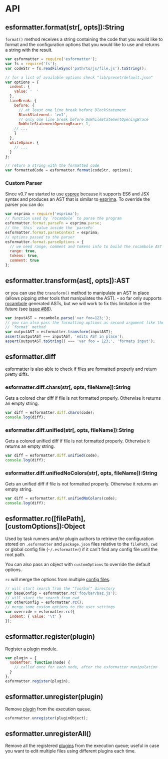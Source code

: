 # API

## esformatter.format(str[, opts]):String

`format()` method receives a string containing the code that you would like to
format and the configuration options that you would like to use and returns
a string with the result.

```js
var esformatter = require('esformatter');
var fs = require('fs');
var codeStr = fs.readFileSync('path/to/js/file.js').toString();

// for a list of available options check "lib/preset/default.json"
var options = {
  indent: {
    value: '  '
  },
  lineBreak: {
    before: {
      // at least one line break before BlockStatement
      BlockStatement: '>=1',
      // only one line break before DoWhileStatementOpeningBrace
      DoWhileStatementOpeningBrace: 1,
    // ...
    }
  },
  whiteSpace: {
    // ...
  }
};

// return a string with the formatted code
var formattedCode = esformatter.format(codeStr, options);
```

### Custom Parser

Since v0.7 we started to use [espree](https://github.com/eslint/espree) because
it supports ES6 and JSX syntax and produces an AST that is similar to
[esprima](http://esprima.org). To override the parser you can do:

```js
var esprima = require('esprima');
// function used by `rocambole` to parse the program
esformatter.format.parseFn = esprima.parse;
// the `this` value inside the `parseFn`
esformatter.format.parseContext = esprima;
// options passed to the parser
esformatter.format.parseOptions = {
  // we need range, comment and tokens info to build the rocambole AST
  range: true,
  tokens: true,
  comment: true
};
```

## esformatter.transform(ast[, opts]):AST

or you can use the `transform()` method to manipulate an AST in place (allows
pipping other tools that manipulates the AST). - so far only supports
[rocambole](https://github.com/millermedeiros/rocambole) generated ASTs, but we
will work to fix this limitation in the future (see [issue #86](https://github.com/millermedeiros/esformatter/issues/86)).

```js
var inputAST = rocambole.parse('var foo=123;');
// you can also pass the formatting options as second argument like the
// `format` method
var outputAST = esformatter.transform(inputAST);
assert(outputAST === inputAST, 'edits AST in place');
assert(outputAST.toString() === 'var foo = 123;', 'formats input');
```

## esformatter.diff

esformatter is also able to check if files are formatted properly and return
pretty diffs.

### esformatter.diff.chars(str[, opts, fileName]):String

Gets a colored char diff if file is not formatted properly. Otherwise it
returns an empty string.

```js
var diff = esformatter.diff.chars(code);
console.log(diff);
```

### esformatter.diff.unified(str[, opts, fileName]):String

Gets a colored unified diff if file is not formatted properly. Otherwise it
returns an empty string.

```js
var diff = esformatter.diff.unified(code);
console.log(diff);
```

### esformatter.diff.unifiedNoColors(str[, opts, fileName]):String

Gets an unified diff if file is not formatted properly. Otherwise it returns an
empty string.

```js
var diff = esformatter.diff.unifiedNoColors(code);
console.log(diff);
```

## esformatter.rc([filePath], [customOptions]):Object

Used by task runners and/or plugin authors to retrieve the configuration stored
on `.esformatter` and `package.json` files relative to the `filePath`, `cwd` or
global config file (`~/.esformatter`) if it can't find any config file until
the root path.

You can also pass an object with `customOptions` to override the default
options.

`rc` will merge the options from multiple [config files](./config.md).

```js
// will start search from the "foo/bar" directory
var baseConfig = esformatter.rc('foo/bar/baz.js');
// will start the search from cwd
var otherConfig = esformatter.rc();
// merge some custom options to the user settings
var override = esformatter.rc({
  indent: { value: '\t' }
});
```

## esformatter.register(plugin)

Register a [plugin](./plugins.md) module.

```js
var plugin = {
  nodeAfter: function(node) {
    // called once for each node, after the esformatter manipulation
  }
};
esformatter.register(plugin);
```

## esformatter.unregister(plugin)

Remove [plugin](./plugins.md) from the execution queue.

```js
esformatter.unregister(pluginObject);
```

## esformatter.unregisterAll()

Remove all the registered [plugins](./plugins.md) from the execution queue;
useful in case you want to edit multiple files using different plugins each
time.

